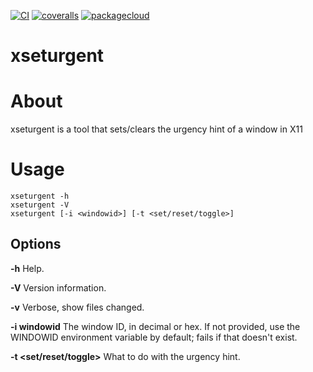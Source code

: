 [![CI](https://github.com/lpenz/xseturgent/actions/workflows/ci.yml/badge.svg)](https://github.com/lpenz/xseturgent/actions/workflows/ci.yml)
[![coveralls](https://coveralls.io/repos/github/lpenz/xseturgent/badge.svg?branch=main)](https://coveralls.io/github/lpenz/xseturgent?branch=main)
[![packagecloud](https://img.shields.io/badge/deb-packagecloud.io-844fec.svg)](https://packagecloud.io/app/lpenz/debian/search?q=xseturgent)

xseturgent
==========

# About

xseturgent is a tool that sets/clears the urgency hint of a window in X11


# Usage

~~~[.sh]
xseturgent -h
xseturgent -V
xseturgent [-i <windowid>] [-t <set/reset/toggle>]
~~~

## Options

**-h** Help.

**-V** Version information.

**-v** Verbose, show files changed.

**-i windowid** The window ID, in decimal or hex. If not provided, use
   the WINDOWID environment variable by default; fails if that doesn't
   exist.

**-t <set/reset/toggle>** What to do with the urgency hint.

